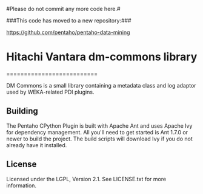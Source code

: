 #Please do not commit any more code here.#

###This code has moved to a new repository:###

https://github.com/pentaho/pentaho-data-mining

# Hitachi Vantara dm-commons library
==========================

DM Commons is a small library containing a metadata class and log adaptor used by WEKA-related PDI plugins.

Building
--------
The Pentaho CPython Plugin is built with Apache Ant and uses Apache Ivy for dependency management. All you'll need to get started is Ant 1.7.0 or newer to build the project. The build scripts will download Ivy if you do not already have it installed.

License
-------
Licensed under the LGPL, Version 2.1. See LICENSE.txt for more information.
